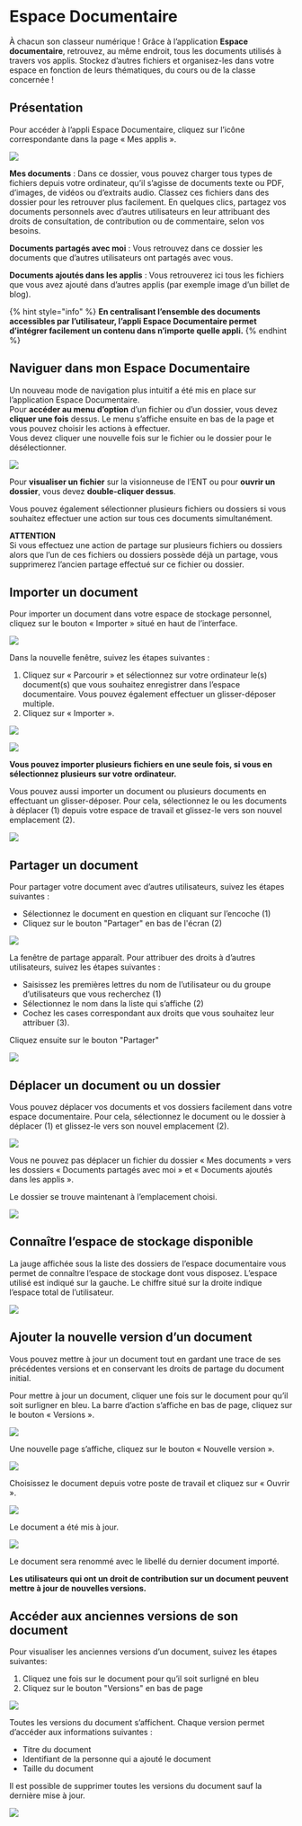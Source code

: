 # Espace Documentaire

À chacun son classeur numérique ! Grâce à l’application **Espace documentaire**, retrouvez, au même endroit, tous les documents utilisés à travers vos applis. Stockez d’autres fichiers et organisez-les dans votre espace en fonction de leurs thématiques, du cours ou de la classe concernée !

## Présentation

Pour accéder à l’appli Espace Documentaire, cliquez sur l’icône correspondante dans la page « Mes applis ».

![](.gitbook/assets/espace-doc-1.png)

**Mes documents** : Dans ce dossier, vous pouvez charger tous types de fichiers depuis votre ordinateur, qu’il s’agisse de documents texte ou PDF, d’images, de vidéos ou d’extraits audio. Classez ces fichiers dans des dossier pour les retrouver plus facilement. En quelques clics, partagez vos documents personnels avec d’autres utilisateurs en leur attribuant des droits de consultation, de contribution ou de commentaire, selon vos besoins.

**Documents partagés avec moi** : Vous retrouvez dans ce dossier les documents que d’autres utilisateurs ont partagés avec vous.

**Documents ajoutés dans les applis** : Vous retrouverez ici tous les fichiers que vous avez ajouté dans d’autres applis \(par exemple image d’un billet de blog\).

{% hint style="info" %}
**En centralisant l’ensemble des documents accessibles par l’utilisateur, l’appli Espace Documentaire permet d’intégrer facilement un contenu dans n’importe quelle appli.**
{% endhint %}

## Naviguer dans mon Espace Documentaire

Un nouveau mode de navigation plus intuitif a été mis en place sur l’application Espace Documentaire.  
Pour **accéder au menu d’option** d’un fichier ou d’un dossier, vous devez **cliquer une fois** dessus. Le menu s’affiche ensuite en bas de la page et vous pouvez choisir les actions à effectuer.  
Vous devez cliquer une nouvelle fois sur le fichier ou le dossier pour le désélectionner.

![](.gitbook/assets/espace-doc-3%20%281%29.png)

Pour **visualiser un fichier** sur la visionneuse de l’ENT ou pour **ouvrir un dossier**, vous devez **double-cliquer dessus**.

Vous pouvez également sélectionner plusieurs fichiers ou dossiers si vous souhaitez effectuer une action sur tous ces documents simultanément.

**ATTENTION**  
Si vous effectuez une action de partage sur plusieurs fichiers ou dossiers alors que l’un de ces fichiers ou dossiers possède déjà un partage, vous supprimerez l’ancien partage effectué sur ce fichier ou dossier.

## Importer un document

Pour importer un document dans votre espace de stockage personnel, cliquez sur le bouton « Importer » situé en haut de l’interface.

![](.gitbook/assets/import-bouton%20%281%29.png)

Dans la nouvelle fenêtre, suivez les étapes suivantes :

1. Cliquez sur « Parcourir » et sélectionnez sur votre ordinateur le\(s\) document\(s\) que vous souhaitez enregistrer dans l’espace documentaire. Vous pouvez également effectuer un glisser-déposer multiple.
2. Cliquez sur « Importer ».

![](.gitbook/assets/fenetre-import-vide%20%281%29.png)

![](.gitbook/assets/fenetre-import-full.png)

**Vous pouvez importer plusieurs fichiers en une seule fois, si vous en sélectionnez plusieurs sur votre ordinateur.**

Vous pouvez aussi importer un document ou plusieurs documents en effectuant un glisser-déposer. Pour cela, sélectionnez le ou les documents à déplacer \(1\) depuis votre espace de travail et glissez-le vers son nouvel emplacement \(2\).

![](.gitbook/assets/espace-doc-6%20%281%29.png)

## Partager un document

Pour partager votre document avec d’autres utilisateurs, suivez les étapes suivantes :

* Sélectionnez le document en question en cliquant sur l’encoche \(1\)
* Cliquez sur le bouton "Partager" en bas de l'écran \(2\)

![](.gitbook/assets/partage-doc.png)

La fenêtre de partage apparaît. Pour attribuer des droits à d’autres utilisateurs, suivez les étapes suivantes :

* Saisissez les premières lettres du nom de l’utilisateur ou du groupe d’utilisateurs que vous recherchez \(1\) 
* Sélectionnez le nom dans la liste qui s’affiche \(2\) 
* Cochez les cases correspondant aux droits que vous souhaitez leur attribuer \(3\).

Cliquez ensuite sur le bouton "Partager"

![](.gitbook/assets/partagedocumentaire.png)

## Déplacer un document ou un dossier

Vous pouvez déplacer vos documents et vos dossiers facilement dans votre espace documentaire. Pour cela, sélectionnez le document ou le dossier à déplacer \(1\) et glissez-le vers son nouvel emplacement \(2\).

![](.gitbook/assets/espace-doc-7.png)

Vous ne pouvez pas déplacer un fichier du dossier « Mes documents » vers les dossiers « Documents partagés avec moi » et « Documents ajoutés dans les applis ».

Le dossier se trouve maintenant à l’emplacement choisi.

![](.gitbook/assets/doc-glisser-deposer-2-1024x273.png)

## Connaître l’espace de stockage disponible

La jauge affichée sous la liste des dossiers de l’espace documentaire vous permet de connaître l’espace de stockage dont vous disposez. L’espace utilisé est indiqué sur la gauche. Le chiffre situé sur la droite indique l’espace total de l’utilisateur.

![](.gitbook/assets/document11.png)

## Ajouter la nouvelle version d’un document

Vous pouvez mettre à jour un document tout en gardant une trace de ses précédentes versions et en conservant les droits de partage du document initial.

Pour mettre à jour un document, cliquer une fois sur le document pour qu’il soit surligner en bleu. La barre d’action s’affiche en bas de page, cliquez sur le bouton « Versions ».

![](.gitbook/assets/doc-selection-fichier%20%282%29.png)

Une nouvelle page s’affiche, cliquez sur le bouton « Nouvelle version ».

![](.gitbook/assets/document5-1024x328%20%281%29.png)

Choisissez le document depuis votre poste de travail et cliquez sur « Ouvrir ».

![](.gitbook/assets/document6-1024x720%20%282%29.png)

Le document a été mis à jour.

![](.gitbook/assets/document7-1024x408.png)

Le document sera renommé avec le libellé du dernier document importé.

**Les utilisateurs qui ont un droit de contribution sur un document peuvent mettre à jour de nouvelles versions.**

## Accéder aux anciennes versions de son document

Pour visualiser les anciennes versions d’un document, suivez les étapes suivantes:

1. Cliquez une fois sur le document pour qu’il soit surligné en bleu
2. Cliquez sur le bouton "Versions" en bas de page

![](.gitbook/assets/doc-selection-fichier-1.png)

Toutes les versions du document s’affichent. Chaque version permet d’accéder aux informations suivantes :

* Titre du document
* Identifiant de la personne qui a ajouté le document
* Taille du document

Il est possible de supprimer toutes les versions du document sauf la dernière mise à jour.

![](.gitbook/assets/document8-1024x399.png)

